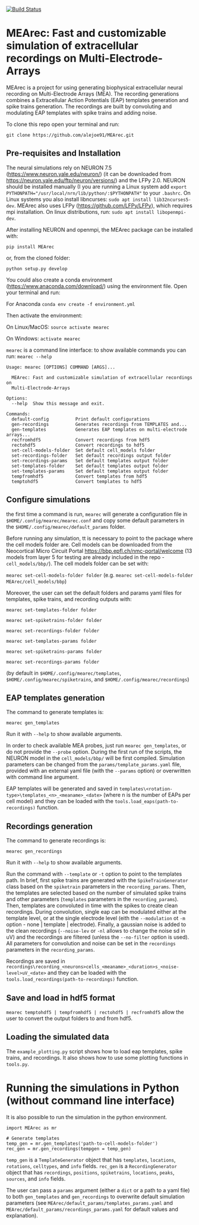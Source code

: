 [![Build Status](https://travis-ci.org/alejoe91/MEArec.svg?branch=master)](https://travis-ci.org/alejoe91/MEArec)

# MEArec: Fast and customizable simulation of extracellular recordings on Multi-Electrode-Arrays

MEArec is a project for using generating biophysical extracellular neural recording on Multi-Electrode Arrays (MEA). The recording generations combines a Extracellular Action Potentials (EAP) templates generation and spike trains generation. The recordings are built by convoluting and modulating EAP templates with spike trains and adding noise.

To clone this repo open your terminal and run:

`git clone https://github.com/alejoe91/MEArec.git`

## Pre-requisites and Installation

The neural simulations rely on NEURON 7.5 (https://www.neuron.yale.edu/neuron/) (it can be downloaded from https://neuron.yale.edu/ftp/neuron/versions/) and the LFPy 2.0. NEURON should be installed manually (I you are running a Linux system add `export PYTHONPATH="/usr/local/nrn/lib/python/:$PYTHONPATH"` to your `.bashrc`. On Linux systems you also install libncurses: `sudo apt install lib32ncurses5-dev`. MEArec also uses LFPy (https://github.com/LFPy/LFPy), which requires mpi installation. On linux distributions, run: `sudo apt install libopenmpi-dev`.

After installing NEURON and openmpi, the MEArec package can be installed with:
```
pip install MEArec
```
or, from the cloned folder:

```
python setup.py develop
```

You could also create a conda environment (https://www.anaconda.com/download/) using the environment file. Open your terminal and run:

For Anaconda
`conda env create -f environment.yml`

Then activate the environment:

On Linux/MacOS:
`source activate mearec`

On Windows:
`activate mearec`

`mearec` is a command line interface: to show available commands you can run: `mearec --help`

```
Usage: mearec [OPTIONS] COMMAND [ARGS]...

  MEArec: Fast and customizable simulation of extracellular recordings on
  Multi-Electrode-Arrays

Options:
  --help  Show this message and exit.

Commands:
  default-config          Print default configurations
  gen-recordings          Generates recordings from TEMPLATES and...
  gen-templates           Generates EAP templates on multi-electrode arrays...
  recfromhdf5             Convert recordings from hdf5
  rectohdf5               Convert recordings to hdf5
  set-cell-models-folder  Set default cell_models folder
  set-recordings-folder   Set default recordings output folder
  set-recordings-params   Set default templates output folder
  set-templates-folder    Set default templates output folder
  set-templates-params    Set default templates output folder
  tempfromhdf5            Convert templates from hdf5
  temptohdf5              Convert templates to hdf5
```

## Configure simulations

the first time a command is run, `mearec` will generate a configuration file in `$HOME/.config/mearec/mearec.conf` and copy some default parameters in the `$HOME/.config/mearec/default_params` folder.

Before running any simulation, tt is necessary to point to the package where the cell models folder are. Cell models can be downloaded from the Neocortical Micro Circuit Portal https://bbp.epfl.ch/nmc-portal/welcome
(13 models from layer 5 for testing are already included in the repo - `cell_models/bbp/`).
The cell models folder can be set with:

`mearec set-cell-models-folder folder` (e.g. `mearec set-cell-models-folder MEArec/cell_models/bbp`)

Moreover, the user can set the default folders and params yaml files for templates, spike trains, and recording outputs with:

`mearec set-templates-folder folder`

`mearec set-spiketrains-folder folder`

`mearec set-recordings-folder folder`

`mearec set-templates-params folder`

`mearec set-spiketrains-params folder`

`mearec set-recordings-params folder`

(by default in `$HOME/.config/mearec/templates`, `$HOME/.config/mearec/spiketrains`, and `$HOME/.config/mearec/recordings`)


## EAP templates generation

The command to generate templates is:
```
mearec gen_templates
```
Run it with `--help` to show available arguments.

In order to check available MEA probes, just run `mearec gen_templates`, or do not provide the `--probe` option.
During the first run of the scripts, the NEURON model in the `cell_models/bbp/` will be first compiled. Simulation parameters can be changed from the `params/template_params.yaml` file, provided with an external yaml file (with the `--params` option) or overwritten with command line argument. 

EAP templates will be generated and saved in `templates\<rotation-type>\templates_<n>_<meaname>_<date>` (where n is the number of EAPs per cell model) and they can be loaded with the `tools.load_eaps(path-to-recordings)` function.


## Recordings generation

The command to generate recordings is:
```
mearec gen_recordings
```
Run it with `--help` to show available arguments.

Run the command with `--template` or `-t` option to point to the templates path. In brief, first spike trains are generated with the `SpikeTrainGenerator` class based on the `spiketrain` parameters in the `recording_params`. Then, the templates are selected based on the number of simulated spike trains and other parameters (`templates` parameters in the `recording_params`). Then, templates are convoluted in time with the spikes to create clean recordings. During convolution, single eap can be modulated either at the template level, or at the single electrode level (eith the `--modulation` ot `-m` option - none | template | electrode). Finally, a gaussian noise is added to the clean recordings (`--noise-lev` or `-nl` allows to change the noise sd in uV) and the recordings are filtered (unless the `--no-filter` option is used). All parameters for convolution and noise can be set in the `recordings` parameters in the `recording_params`.

Recordings are saved in `recordings\recording_<neurons>cells_<meaname>_<duration>s_<noise-level>uV_<date>` and they can be loaded with the `tools.load_recordings(path-to-recordings)` function.

## Save and load in hdf5 format

`mearec temptohdf5 | tempfromhdf5 | rectohdf5 | recfromhdf5` allow the user to convert the output folders to and from hdf5.

## Loading the simulated data

The `example_plotting.py` script shows how to load eap templates, spike trains, and recordings. It also shows how to use some plotting functions in `tools.py`.

# Running the simulations in Python (without command line interface)

It is also possible to run the simulation in the python environment.

```
import MEArec as mr

# Generate templates
temp_gen = mr.gen_templates('path-to-cell-models-folder')
rec_gen = mr.gen_recordings(tempgen = temp_gen)
```
`temp_gen` is a `TemplateGenerator` object that has `templates`, `locations`, `rotations`, `celltypes`, and `info` fields.
`rec_gen` is a `RecordingGenerator` object that has `recordings`, `positions`, `spiketrains`, `locations`, `peaks`, `sources`, and `info` fields.

The user can pass a `params` argument (either a `dict` or a path to a yaml file) to both `gen_templates` and `gen_recordings` to overwrite default simulation parameters (see `MEArec/default_params/templates_params.yaml` and `MEArec/default_params/recordings_params.yaml` for default values and explanation).
